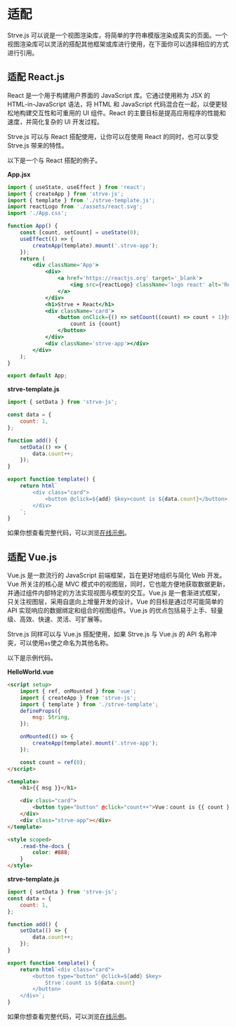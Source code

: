# 适配

Strve.js 可以说是一个视图渲染库，将简单的字符串模版渲染成真实的页面。一个视图渲染库可以灵活的搭配其他框架或库进行使用，在下面你可以选择相应的方式进行引用。

## 适配 React.js

React 是一个用于构建用户界面的 JavaScript 库。它通过使用称为 JSX 的 HTML-in-JavaScript 语法，将 HTML 和 JavaScript 代码混合在一起，以便更轻松地构建交互性和可重用的 UI 组件。React 的主要目标是提高应用程序的性能和速度，并简化复杂的 UI 开发过程。

Strve.js 可以与 React 搭配使用，让你可以在使用 React 的同时，也可以享受 Strve.js 带来的特性。

以下是一个与 React 搭配的例子。

**App.jsx**

```jsx
import { useState, useEffect } from 'react';
import { createApp } from 'strve-js';
import { template } from './strve-template.js';
import reactLogo from './assets/react.svg';
import './App.css';

function App() {
	const [count, setCount] = useState(0);
	useEffect(() => {
		createApp(template).mount('.strve-app');
	});
	return (
		<div className='App'>
			<div>
				<a href='https://reactjs.org' target='_blank'>
					<img src={reactLogo} className='logo react' alt='React logo' />
				</a>
			</div>
			<h1>Strve + React</h1>
			<div className='card'>
				<button onClick={() => setCount((count) => count + 1)}>
					count is {count}
				</button>
			</div>
			<div className='strve-app'></div>
		</div>
	);
}

export default App;
```

**strve-template.js**

```js
import { setData } from 'strve-js';

const data = {
	count: 1,
};

function add() {
	setData(() => {
		data.count++;
	});
}

export function template() {
	return html`
		<div class="card">
			<button @click=${add} $key>count is ${data.count}</button>
		</div>
	`;
}
```

如果你想查看完整代码，可以浏览[在线示例](https://stackblitz.com/edit/reactandstrve)。

## 适配 Vue.js

Vue.js 是一款流行的 JavaScript 前端框架，旨在更好地组织与简化 Web 开发。Vue 所关注的核心是 MVC 模式中的视图层，同时，它也能方便地获取数据更新，并通过组件内部特定的方法实现视图与模型的交互。Vue.js 是一套渐进式框架，只关注视图层，采用自底向上增量开发的设计。Vue 的目标是通过尽可能简单的 API 实现响应的数据绑定和组合的视图组件。Vue.js 的优点包括易于上手、轻量级、高效、快速、灵活、可扩展等。

Strve.js 同样可以与 Vue.js 搭配使用，如果 Strve.js 与 Vue.js 的 API 名称冲突，可以使用`as`使之命名为其他名称。

以下是示例代码。

**HelloWorld.vue**

```html
<script setup>
	import { ref, onMounted } from 'vue';
	import { createApp } from 'strve-js';
	import { template } from './strve-template';
	defineProps({
		msg: String,
	});

	onMounted(() => {
		createApp(template).mount('.strve-app');
	});

	const count = ref(0);
</script>

<template>
	<h1>{{ msg }}</h1>

	<div class="card">
		<button type="button" @click="count++">Vue：count is {{ count }}</button>
	</div>
	<div class="strve-app"></div>
</template>

<style scoped>
	.read-the-docs {
		color: #888;
	}
</style>
```

**strve-template.js**

```js
import { setData } from 'strve-js';
const data = {
	count: 1,
};

function add() {
	setData(() => {
		data.count++;
	});
}

export function template() {
	return html`<div class="card">
		<button type="button" @click=${add} $key>
			Strve：count is ${data.count}
		</button>
	</div>`;
}
```

如果你想查看完整代码，可以浏览[在线示例](https://stackblitz.com/edit/strveandvue)。
